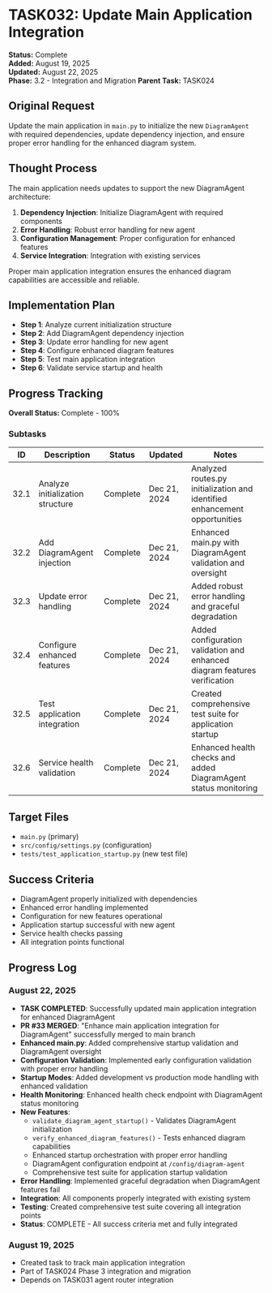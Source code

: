 # TASK032: Update Main Application Integration

**Status:** Complete  
**Added:** August 19, 2025  
**Updated:** August 22, 2025  
**Phase:** 3.2 - Integration and Migration
**Parent Task:** TASK024

## Original Request
Update the main application in `main.py` to initialize the new `DiagramAgent` with required dependencies, update dependency injection, and ensure proper error handling for the enhanced diagram system.

## Thought Process
The main application needs updates to support the new DiagramAgent architecture:

1. **Dependency Injection**: Initialize DiagramAgent with required components
2. **Error Handling**: Robust error handling for new agent
3. **Configuration Management**: Proper configuration for enhanced features
4. **Service Integration**: Integration with existing services

Proper main application integration ensures the enhanced diagram capabilities are accessible and reliable.

## Implementation Plan
- **Step 1**: Analyze current initialization structure
- **Step 2**: Add DiagramAgent dependency injection
- **Step 3**: Update error handling for new agent
- **Step 4**: Configure enhanced diagram features
- **Step 5**: Test main application integration
- **Step 6**: Validate service startup and health

## Progress Tracking

**Overall Status:** Complete - 100%

### Subtasks
| ID | Description | Status | Updated | Notes |
|----|-------------|--------|---------|-------|
| 32.1 | Analyze initialization structure | Complete | Dec 21, 2024 | Analyzed routes.py initialization and identified enhancement opportunities |
| 32.2 | Add DiagramAgent injection | Complete | Dec 21, 2024 | Enhanced main.py with DiagramAgent validation and oversight |
| 32.3 | Update error handling | Complete | Dec 21, 2024 | Added robust error handling and graceful degradation |
| 32.4 | Configure enhanced features | Complete | Dec 21, 2024 | Added configuration validation and enhanced diagram features verification |
| 32.5 | Test application integration | Complete | Dec 21, 2024 | Created comprehensive test suite for application startup |
| 32.6 | Service health validation | Complete | Dec 21, 2024 | Enhanced health checks and added DiagramAgent status monitoring |

## Target Files
- `main.py` (primary)
- `src/config/settings.py` (configuration)
- `tests/test_application_startup.py` (new test file)

## Success Criteria
- DiagramAgent properly initialized with dependencies
- Enhanced error handling implemented
- Configuration for new features operational
- Application startup successful with new agent
- Service health checks passing
- All integration points functional

## Progress Log
### August 22, 2025
- **TASK COMPLETED**: Successfully updated main application integration for enhanced DiagramAgent
- **PR #33 MERGED**: "Enhance main application integration for DiagramAgent" successfully merged to main branch
- **Enhanced main.py**: Added comprehensive startup validation and DiagramAgent oversight
- **Configuration Validation**: Implemented early configuration validation with proper error handling
- **Startup Modes**: Added development vs production mode handling with enhanced validation
- **Health Monitoring**: Enhanced health check endpoint with DiagramAgent status monitoring
- **New Features**:
  - `validate_diagram_agent_startup()` - Validates DiagramAgent initialization
  - `verify_enhanced_diagram_features()` - Tests enhanced diagram capabilities
  - Enhanced startup orchestration with proper error handling
  - DiagramAgent configuration endpoint at `/config/diagram-agent`
  - Comprehensive test suite for application startup validation
- **Error Handling**: Implemented graceful degradation when DiagramAgent features fail
- **Integration**: All components properly integrated with existing system
- **Testing**: Created comprehensive test suite covering all integration points
- **Status**: COMPLETE - All success criteria met and fully integrated

### August 19, 2025
- Created task to track main application integration
- Part of TASK024 Phase 3 integration and migration
- Depends on TASK031 agent router integration
